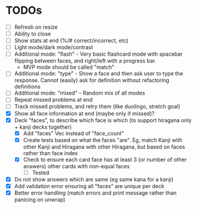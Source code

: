 # TODOs
- [ ] Refresh on resize
- [ ] Ability to close
- [ ] Show stats at end (%/# correct/incorrect, etc)
- [ ] Light mode/dark mode/contrast
- [ ] Additional mode: "flash" - Very basic flashcard mode with spacebar flipping between faces, and right/left with a progress bar.
    - MVP mode should be called "match"
- [ ] Additional mode: "type" - Show a face and then ask user to type the response. Cannot (easily) ask for definition without refactoring definitions
- [ ] Additional mode: "mixed" - Random mix of all modes
- [ ] Repeat missed problems at end
- [ ] Track missed problems, and retry them (like duolingo, stretch goal)
- [x] Show all face information at end (maybe only if missed)?
- [x] Deck "faces", to describe which face is which (to support hiragana only + kanji decks together)
    - [x] Add "faces" Vec instead of "face_count"
    - [x] Create tests based on what the faces "are". Eg, match Kanji with other Kanji and Hiragana with other Hiragana, but based on faces rather than face index
    - [x] Check to ensure each card face has at least 3 (or number of other answers) other cards with non-equal faces
        - [ ] Tested
- [x] Do not show answers which are same (eg same kana for a kanji)
- [x] Add validation error ensuring all "faces" are unique per deck
- [x] Better error handling (match errors and print message rather than panicing on unwrap)
